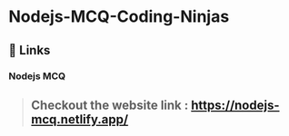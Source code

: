 # Nodejs-MCQ-Coding-Ninjas
## 🔗 Links
### Nodejs MCQ
> ## Checkout the website link : https://nodejs-mcq.netlify.app/
